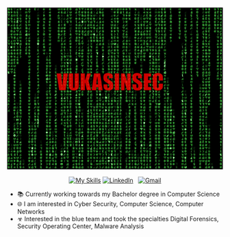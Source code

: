 <div align="center">

[![Hello World!](assets/me.gif)](https://github.com/vukasinsec)

[![My Skills](https://skillicons.dev/icons?i=redhat)](https://skillicons.dev)
[![LinkedIn](https://skillicons.dev/icons?i=linkedin)](https://www.linkedin.com/in/vukasindobromirovic/) &nbsp;
[![Gmail](https://skillicons.dev/icons?i=gmail)](mailto:vukasin.reality@gmail.com?subject=Hello%20Jasper,%20From%20Github)

</div>



- 📚 Currently working towards my Bachelor degree in Computer Science
- 🌐 I am interested in Cyber Security, Computer Science, Computer Networks
- ☣ Interested in the blue team and took the specialties Digital Forensics, Security Operating Center, Malware Analysis